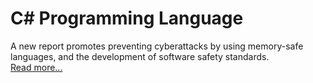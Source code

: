 
# C# Programming Language


A new report promotes preventing cyberattacks by using memory-safe languages, and the development of software safety standards.  
[Read more...](https://www.techrepublic.com/article/white-house-report-memory-safe-programming-languages/)